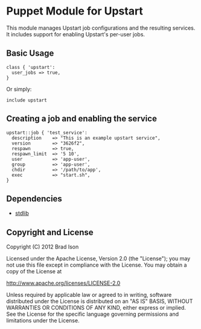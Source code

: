 Puppet Module for Upstart
=========================

This module manages Upstart job configurations and the resulting
services. It includes support for enabling Upstart's per-user jobs.

Basic Usage
-----------

    class { 'upstart':
      user_jobs => true,
    }

Or simply:

    include upstart

Creating a job and enabling the service
---------------------------------------

    upstart::job { 'test_service':
      description    => "This is an example upstart service",
      version        => "3626f2",
      respawn        => true,
      respawn_limit  => '5 10',
      user           => 'app-user',
      group          => 'app-user',
      chdir          => '/path/to/app',
      exec           => "start.sh",
    }

Dependencies
------------

- [stdlib](https://github.com/puppetlabs/puppetlabs-stdlib)

Copyright and License
---------------------

Copyright (C) 2012 Brad Ison

Licensed under the Apache License, Version 2.0 (the "License");
you may not use this file except in compliance with the License.
You may obtain a copy of the License at

  http://www.apache.org/licenses/LICENSE-2.0

Unless required by applicable law or agreed to in writing, software
distributed under the License is distributed on an "AS IS" BASIS,
WITHOUT WARRANTIES OR CONDITIONS OF ANY KIND, either express or implied.
See the License for the specific language governing permissions and
limitations under the License.
